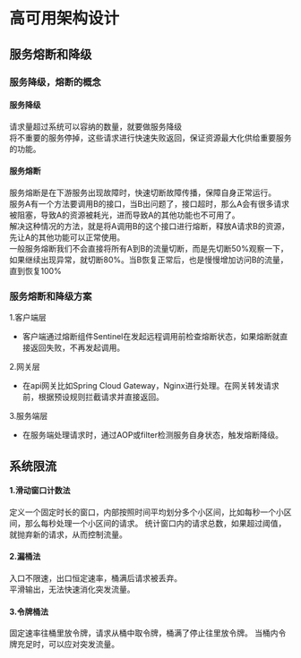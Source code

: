 # 高可用架构设计
## 服务熔断和降级
### 服务降级，熔断的概念
#### 服务降级
请求量超过系统可以容纳的数量，就要做服务降级  
将不重要的服务停掉，这些请求进行快速失败返回，保证资源最大化供给重要服务的功能。
#### 服务熔断
服务熔断是在下游服务出现故障时，快速切断故障传播，保障自身正常运行。  
服务A有一个方法要调用B的接口，当B出问题了，接口超时，那么A会有很多请求被阻塞，导致A的资源被耗光，进而导致A的其他功能也不可用了。  
解决这种情况的方法，就是将A调用B的这个接口进行熔断，释放A请求B的资源，先让A的其他功能可以正常使用。  
一般服务熔断我们不会直接将所有A到B的流量切断，而是先切断50%观察一下，如果继续出现异常，就切断80%。当B恢复正常后，也是慢慢增加访问B的流量，直到恢复100%  
### 服务熔断和降级方案
1.客户端层
- 客户端通过熔断组件Sentinel在发起远程调用前检查熔断状态，如果熔断就直接返回失败，不再发起调用。

2.网关层
- 在api网关比如Spring Cloud Gateway，Nginx进行处理。在网关转发请求前，根据预设规则拦截请求并直接返回。

3.服务端层
- 在服务端处理请求时，通过AOP或filter检测服务自身状态，触发熔断降级。
## 系统限流
#### 1.滑动窗口计数法
  定义一个固定时长的窗口，内部按照时间平均划分多个小区间，比如每秒一个小区间，那么每秒处理一个小区间的请求。
  统计窗口内的请求总数，如果超过阈值，就抛弃新的请求，从而控制流量。
#### 2.漏桶法
  入口不限速，出口恒定速率，桶满后请求被丢弃。  
  平滑输出，无法快速消化突发流量。
#### 3.令牌桶法
  固定速率往桶里放令牌，请求从桶中取令牌，桶满了停止往里放令牌。
  当桶内令牌充足时，可以应对突发流量。
